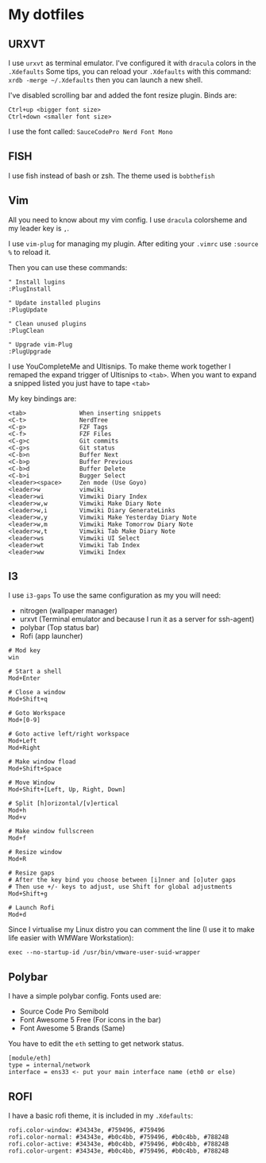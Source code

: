 # My dotfiles

## URXVT 

I use `urxvt` as terminal emulator. I've configured it with `dracula` colors in the `.Xdefaults`
Some tips, you can reload your `.Xdefaults` with this command: `xrdb -merge ~/.Xdefaults`
then you can launch a new shell.

I've disabled scrolling bar and added the font resize plugin.
Binds are:

```
Ctrl+up <bigger font size>
Ctrl+down <smaller font size>
```

I use the font called: `SauceCodePro Nerd Font Mono`


## FISH
I use fish instead of bash or zsh. The theme used is `bobthefish`
## Vim

All you need to know about my vim config.
I use `dracula` colorsheme and my leader key is `,`.

I use `vim-plug` for managing my plugin. 
After editing your `.vimrc` use `:source %` to reload it.

Then you can use these commands:

```
" Install lugins
:PlugInstall

" Update installed plugins
:PlugUpdate

" Clean unused plugins
:PlugClean

" Upgrade vim-Plug
:PlugUpgrade
```

I use YouCompleteMe and Ultisnips. To make theme work together I remaped the expand trigger of Ultisnips to `<tab>`.
When you want to expand a snipped listed you just have to tape `<tab>`

My key bindings are:

```
<tab>               When inserting snippets
<C-t>               NerdTree
<C-p>               FZF Tags
<C-f>               FZF Files
<C-g>c              Git commits
<C-g>s              Git status
<C-b>n              Buffer Next
<C-b>p              Buffer Previous
<C-b>d              Buffer Delete
<C-b>i              Bugger Select
<leader><space>     Zen mode (Use Goyo)
<leader>w           vimwiki
<leader>wi          Vimwiki Diary Index
<leader>w,w         Vimwiki Make Diary Note
<leader>w,i         Vimwiki Diary GenerateLinks
<leader>w,y         Vimwiki Make Yesterday Diary Note
<leader>w,m         Vimwiki Make Tomorrow Diary Note
<leader>w,t         Vimwiki Tab Make Diary Note
<leader>ws          Vimwiki UI Select
<leader>wt          Vimwiki Tab Index
<leader>ww          Vimwiki Index
```

## I3
I use `i3-gaps`
To use the same configuration as my you will need:
  - nitrogen (wallpaper manager)
  - urxvt (Terminal emulator and because I run it as a server for ssh-agent)
  - polybar (Top status bar)
  - Rofi (app launcher)

```
# Mod key
win

# Start a shell
Mod+Enter

# Close a window
Mod+Shift+q

# Goto Workspace
Mod+[0-9]

# Goto active left/right workspace
Mod+Left
Mod+Right

# Make window fload
Mod+Shift+Space

# Move Window
Mod+Shift+[Left, Up, Right, Down]

# Split [h]orizontal/[v]ertical
Mod+h
Mod+v

# Make window fullscreen
Mod+f

# Resize window
Mod+R

# Resize gaps
# After the key bind you choose between [i]nner and [o]uter gaps
# Then use +/- keys to adjust, use Shift for global adjustments
Mod+Shift+g

# Launch Rofi
Mod+d

```

Since I virtualise my Linux distro you can comment the line (I use it to make life easier with WMWare Workstation):

```
exec --no-startup-id /usr/bin/vmware-user-suid-wrapper
``` 

## Polybar

I have a simple polybar config.
Fonts used are:
  - Source Code Pro Semibold
  - Font Awesome 5 Free (For icons in the bar)
  - Font Awesome 5 Brands (Same)

You have to edit the `eth` setting to get network status.

```
[module/eth]
type = internal/network
interface = ens33 <- put your main interface name (eth0 or else)
```

## ROFI
I have a basic rofi theme, it is included in my `.Xdefaults`:
```
rofi.color-window: #34343e, #759496, #759496
rofi.color-normal: #34343e, #b0c4bb, #759496, #b0c4bb, #78824B
rofi.color-active: #34343e, #b0c4bb, #759496, #b0c4bb, #78824B
rofi.color-urgent: #34343e, #b0c4bb, #759496, #b0c4bb, #78824B
```
